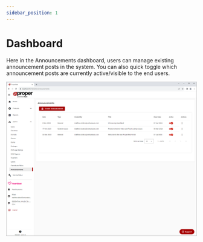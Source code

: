 ```yaml
---
sidebar_position: 1
---
```


# Dashboard
Here in the Announcements dashboard, users can manage existing announcement posts in the system. You can also quick toggle which announcement posts are currently active/visible to the end users.

![Announcements Dashboard](../../../static/img/pages/admin/announcements/pw_announcements_dashboard.png)